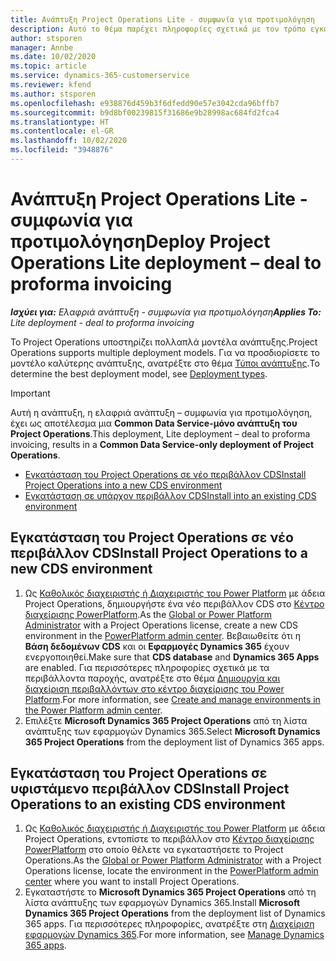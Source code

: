 ```yaml
---
title: Ανάπτυξη Project Operations Lite - συμφωνία για προτιμολόγηση
description: Αυτό το θέμα παρέχει πληροφορίες σχετικά με τον τρόπο εγκατάστασης της ελαφριάς ανάπτυξη του Project Operations - συμφωνία για προτιμολόγηση.
author: stsporen
manager: Annbe
ms.date: 10/02/2020
ms.topic: article
ms.service: dynamics-365-customerservice
ms.reviewer: kfend
ms.author: stsporen
ms.openlocfilehash: e938876d459b3f6dfedd90e57e3042cda96bffb7
ms.sourcegitcommit: b9d8bf00239815f31686e9b28998ac684fd2fca4
ms.translationtype: HT
ms.contentlocale: el-GR
ms.lasthandoff: 10/02/2020
ms.locfileid: "3948876"
---
```

# <a name="deploy-project-operations-lite-deployment--deal-to-proforma-invoicing"></a><span data-ttu-id="9b220-103">Ανάπτυξη Project Operations Lite - συμφωνία για προτιμολόγηση</span><span class="sxs-lookup"><span data-stu-id="9b220-103">Deploy Project Operations Lite deployment – deal to proforma invoicing</span></span>

<span data-ttu-id="9b220-104">_**Ισχύει για:** Ελαφριά ανάπτυξη - συμφωνία για προτιμολόγηση_</span><span class="sxs-lookup"><span data-stu-id="9b220-104">_**Applies To:** Lite deployment - deal to proforma invoicing_</span></span>

<span data-ttu-id="9b220-105">Το Project Operations υποστηρίζει πολλαπλά μοντέλα ανάπτυξης.</span><span class="sxs-lookup"><span data-stu-id="9b220-105">Project Operations supports multiple deployment models.</span></span> <span data-ttu-id="9b220-106">Για να προσδιορίσετε το μοντέλο καλύτερης ανάπτυξης, ανατρέξτε στο θέμα [Τύποι ανάπτυξης](determine-deployment-type.md).</span><span class="sxs-lookup"><span data-stu-id="9b220-106">To determine the best deployment model, see [Deployment types](determine-deployment-type.md).</span></span>


> [!IMPORTANT]
> <span data-ttu-id="9b220-107">Αυτή η ανάπτυξη, η ελαφριά ανάπτυξη – συμφωνία για προτιμολόγηση, έχει ως αποτέλεσμα μια **Common Data Service-μόνο ανάπτυξη του Project Operations**.</span><span class="sxs-lookup"><span data-stu-id="9b220-107">This deployment, Lite deployment – deal to proforma invoicing, results in a **Common Data Service-only deployment of Project Operations**.</span></span>

- [<span data-ttu-id="9b220-108">Εγκατάσταση του Project Operations σε νέο περιβάλλον CDS</span><span class="sxs-lookup"><span data-stu-id="9b220-108">Install Project Operations into a new CDS environment</span></span>](#new)
- [<span data-ttu-id="9b220-109">Εγκατάσταση σε υπάρχον περιβάλλον CDS</span><span class="sxs-lookup"><span data-stu-id="9b220-109">Install into an existing CDS environment</span></span>](#existing)



## <a name="install-project-operations-to-a-new-cds-environment"></a><a name="new"></a><span data-ttu-id="9b220-110">Εγκατάσταση του Project Operations σε νέο περιβάλλον CDS</span><span class="sxs-lookup"><span data-stu-id="9b220-110">Install Project Operations to a new CDS environment</span></span>

1. <span data-ttu-id="9b220-111">Ως [Καθολικός διαχειριστής ή Διαχειριστής του Power Platform](https://docs.microsoft.com/power-platform/admin/global-service-administrators-can-administer-without-license) με άδεια Project Operations, δημιουργήστε ένα νέο περιβάλλον CDS στο [Κέντρο διαχείρισης PowerPlatform](https://admin.powerplatform.com).</span><span class="sxs-lookup"><span data-stu-id="9b220-111">As the [Global or Power Platform Administrator](https://docs.microsoft.com/power-platform/admin/global-service-administrators-can-administer-without-license) with a Project Operations license, create a new CDS environment in the [PowerPlatform admin center](https://admin.powerplatform.com).</span></span> <span data-ttu-id="9b220-112">Βεβαιωθείτε ότι η **Βάση δεδομένων CDS** και οι **Εφαρμογές Dynamics 365** έχουν ενεργοποιηθεί.</span><span class="sxs-lookup"><span data-stu-id="9b220-112">Make sure that **CDS database** and **Dynamics 365 Apps** are enabled.</span></span> <span data-ttu-id="9b220-113">Για περισσότερες πληροφορίες σχετικά με τα περιβάλλοντα παροχής, ανατρέξτε στο θέμα [Δημιουργία και διαχείριση περιβαλλόντων στο κέντρο διαχείρισης του Power Platform](https://docs.microsoft.com/power-platform/admin/create-environment#create-an-environment-in-the-power-platform-admin-center).</span><span class="sxs-lookup"><span data-stu-id="9b220-113">For more information, see [Create and manage environments in the Power Platform admin center](https://docs.microsoft.com/power-platform/admin/create-environment#create-an-environment-in-the-power-platform-admin-center).</span></span>
2. <span data-ttu-id="9b220-114">Επιλέξτε **Microsoft Dynamics 365 Project Operations** από τη λίστα ανάπτυξης των εφαρμογών Dynamics 365.</span><span class="sxs-lookup"><span data-stu-id="9b220-114">Select **Microsoft Dynamics 365 Project Operations** from the deployment list of Dynamics 365 apps.</span></span>


## <a name="install-project-operations-to-an-existing-cds-environment"></a><a name="existing"></a><span data-ttu-id="9b220-115">Εγκατάσταση του Project Operations σε υφιστάμενο περιβάλλον CDS</span><span class="sxs-lookup"><span data-stu-id="9b220-115">Install Project Operations to an existing CDS environment</span></span>

1. <span data-ttu-id="9b220-116">Ως [Καθολικός διαχειριστής ή Διαχειριστής του Power Platform](https://docs.microsoft.com/power-platform/admin/global-service-administrators-can-administer-without-license) με άδεια Project Operations, εντοπίστε το περιβάλλον στο [Κέντρο διαχείρισης PowerPlatform](https://admin.powerplatform.com) στο οποίο θέλετε να εγκαταστήσετε το Project Operations.</span><span class="sxs-lookup"><span data-stu-id="9b220-116">As the [Global or Power Platform Administrator](https://docs.microsoft.com/power-platform/admin/global-service-administrators-can-administer-without-license) with a Project Operations license, locate the environment in the [PowerPlatform admin center](https://admin.powerplatform.com) where you want to install Project Operations.</span></span>
2. <span data-ttu-id="9b220-117">Εγκαταστήστε το **Microsoft Dynamics 365 Project Operations** από τη λίστα ανάπτυξης των εφαρμογών Dynamics 365.</span><span class="sxs-lookup"><span data-stu-id="9b220-117">Install **Microsoft Dynamics 365 Project Operations** from the deployment list of Dynamics 365 apps.</span></span> <span data-ttu-id="9b220-118">Για περισσότερες πληροφορίες, ανατρέξτε στη [Διαχείριση εφαρμογών Dynamics 365](https://docs.microsoft.com/power-platform/admin/manage-apps).</span><span class="sxs-lookup"><span data-stu-id="9b220-118">For more information, see [Manage Dynamics 365 apps](https://docs.microsoft.com/power-platform/admin/manage-apps).</span></span>


